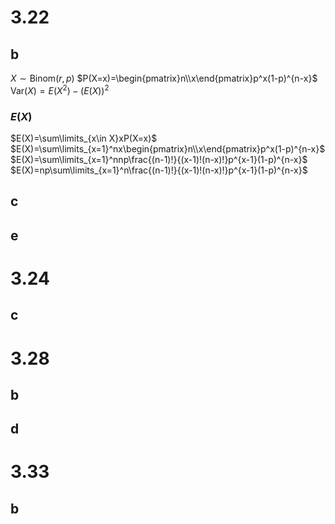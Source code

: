 # 3.22

## b

$X\sim\text{Binom}(r,p)$
$P(X=x)=\begin{pmatrix}n\\x\end{pmatrix}p^x(1-p)^{n-x}$
$\text{Var}(X)=E(X^2)-(E(X))^2$

### $E(X)$

$E(X)=\sum\limits_{x\in X}xP(X=x)$
$E(X)=\sum\limits_{x=1}^nx\begin{pmatrix}n\\x\end{pmatrix}p^x(1-p)^{n-x}$
$E(X)=\sum\limits_{x=1}^nnp\frac{(n-1)!}{(x-1)!(n-x)!}p^{x-1}(1-p)^{n-x}$
$E(X)=np\sum\limits_{x=1}^n\frac{(n-1)!}{(x-1)!(n-x)!}p^{x-1}(1-p)^{n-x}$

## c

## e

# 3.24

## c

# 3.28

## b

## d

# 3.33

## b
